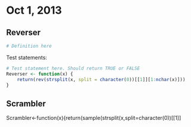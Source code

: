 # Oct 1, 2013

## Reverser


```r
# Definition here

```


Test statements:

```r
# Test statement here. Should return TRUE or FALSE
Reverser <- function(x) {
    return(rev(strsplit(x, split = character(0))[[1]][1:nchar(x)]))
}
```

## Scrambler
 Scrambler<-function(x){return(sample(strsplit(x,split=character(0))[[1]]
